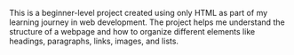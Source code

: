 This is a beginner-level project created using only HTML as part of my learning journey in web development. The project helps me understand the structure of a webpage and how to organize different elements like headings, paragraphs, links, images, and lists.


